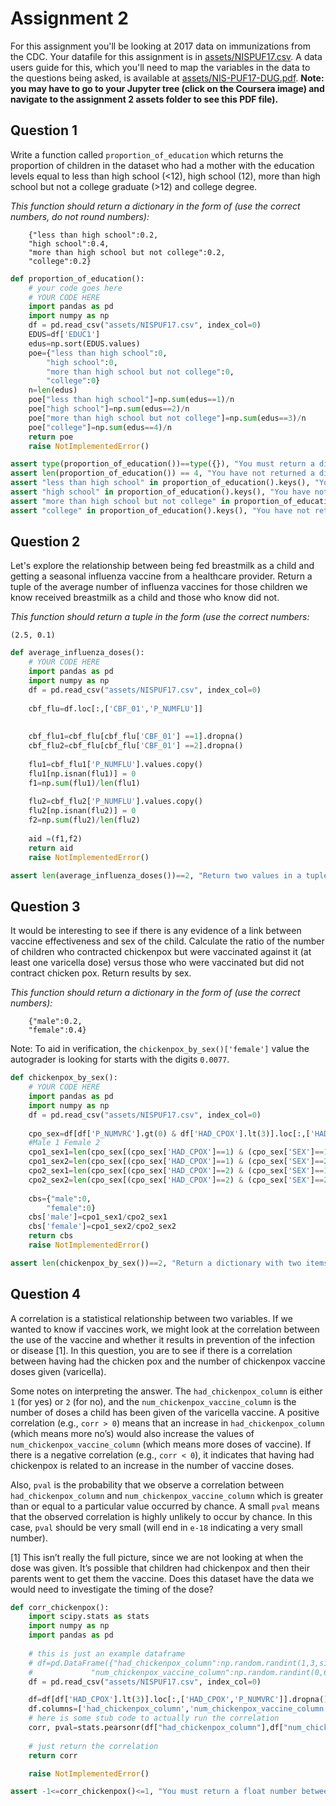 # Assignment 2

For this assignment you'll be looking at 2017 data on immunizations from the CDC. Your datafile for this assignment is in [assets/NISPUF17.csv](assets/NISPUF17.csv). A data users guide for this, which you'll need to map the variables in the data to the questions being asked, is available at [assets/NIS-PUF17-DUG.pdf](assets/NIS-PUF17-DUG.pdf). **Note: you may have to go to your Jupyter tree (click on the Coursera image) and navigate to the assignment 2 assets folder to see this PDF file).**

## Question 1
Write a function called `proportion_of_education` which returns the proportion of children in the dataset who had a mother with the education levels equal to less than high school (<12), high school (12), more than high school but not a college graduate (>12) and college degree.

*This function should return a dictionary in the form of (use the correct numbers, do not round numbers):* 
```
    {"less than high school":0.2,
    "high school":0.4,
    "more than high school but not college":0.2,
    "college":0.2}
```


```python
def proportion_of_education():
    # your code goes here
    # YOUR CODE HERE
    import pandas as pd
    import numpy as np
    df = pd.read_csv("assets/NISPUF17.csv", index_col=0)
    EDUS=df['EDUC1']
    edus=np.sort(EDUS.values)
    poe={"less than high school":0,
        "high school":0,
        "more than high school but not college":0,
        "college":0}
    n=len(edus)
    poe["less than high school"]=np.sum(edus==1)/n
    poe["high school"]=np.sum(edus==2)/n
    poe["more than high school but not college"]=np.sum(edus==3)/n
    poe["college"]=np.sum(edus==4)/n
    return poe
    raise NotImplementedError()
```


```python
assert type(proportion_of_education())==type({}), "You must return a dictionary."
assert len(proportion_of_education()) == 4, "You have not returned a dictionary with four items in it."
assert "less than high school" in proportion_of_education().keys(), "You have not returned a dictionary with the correct keys."
assert "high school" in proportion_of_education().keys(), "You have not returned a dictionary with the correct keys."
assert "more than high school but not college" in proportion_of_education().keys(), "You have not returned a dictionary with the correct keys."
assert "college" in proportion_of_education().keys(), "You have not returned a dictionary with the correct keys."

```

## Question 2

Let's explore the relationship between being fed breastmilk as a child and getting a seasonal influenza vaccine from a healthcare provider. Return a tuple of the average number of influenza vaccines for those children we know received breastmilk as a child and those who know did not.

*This function should return a tuple in the form (use the correct numbers:*
```
(2.5, 0.1)
```


```python
def average_influenza_doses():
    # YOUR CODE HERE
    import pandas as pd
    import numpy as np
    df = pd.read_csv("assets/NISPUF17.csv", index_col=0)
    
    cbf_flu=df.loc[:,['CBF_01','P_NUMFLU']]
    
    
    cbf_flu1=cbf_flu[cbf_flu['CBF_01'] ==1].dropna()
    cbf_flu2=cbf_flu[cbf_flu['CBF_01'] ==2].dropna()
    
    flu1=cbf_flu1['P_NUMFLU'].values.copy()
    flu1[np.isnan(flu1)] = 0
    f1=np.sum(flu1)/len(flu1)
    
    flu2=cbf_flu2['P_NUMFLU'].values.copy()
    flu2[np.isnan(flu2)] = 0
    f2=np.sum(flu2)/len(flu2)
    
    aid =(f1,f2)
    return aid
    raise NotImplementedError()
```


```python
assert len(average_influenza_doses())==2, "Return two values in a tuple, the first for yes and the second for no."

```

## Question 3
It would be interesting to see if there is any evidence of a link between vaccine effectiveness and sex of the child. Calculate the ratio of the number of children who contracted chickenpox but were vaccinated against it (at least one varicella dose) versus those who were vaccinated but did not contract chicken pox. Return results by sex. 

*This function should return a dictionary in the form of (use the correct numbers):* 
```
    {"male":0.2,
    "female":0.4}
```

Note: To aid in verification, the `chickenpox_by_sex()['female']` value the autograder is looking for starts with the digits `0.0077`.


```python
def chickenpox_by_sex():
    # YOUR CODE HERE
    import pandas as pd
    import numpy as np
    df = pd.read_csv("assets/NISPUF17.csv", index_col=0)
    
    cpo_sex=df[df['P_NUMVRC'].gt(0) & df['HAD_CPOX'].lt(3)].loc[:,['HAD_CPOX','SEX']]
    #Male 1 Female 2
    cpo1_sex1=len(cpo_sex[(cpo_sex['HAD_CPOX']==1) & (cpo_sex['SEX']==1)])
    cpo1_sex2=len(cpo_sex[(cpo_sex['HAD_CPOX']==1) & (cpo_sex['SEX']==2)])
    cpo2_sex1=len(cpo_sex[(cpo_sex['HAD_CPOX']==2) & (cpo_sex['SEX']==1)])
    cpo2_sex2=len(cpo_sex[(cpo_sex['HAD_CPOX']==2) & (cpo_sex['SEX']==2)])
    
    cbs={"male":0,
        "female":0}
    cbs['male']=cpo1_sex1/cpo2_sex1
    cbs['female']=cpo1_sex2/cpo2_sex2
    return cbs
    raise NotImplementedError()
```


```python
assert len(chickenpox_by_sex())==2, "Return a dictionary with two items, the first for males and the second for females."

```

## Question 4
A correlation is a statistical relationship between two variables. If we wanted to know if vaccines work, we might look at the correlation between the use of the vaccine and whether it results in prevention of the infection or disease [1]. In this question, you are to see if there is a correlation between having had the chicken pox and the number of chickenpox vaccine doses given (varicella).

Some notes on interpreting the answer. The `had_chickenpox_column` is either `1` (for yes) or `2` (for no), and the `num_chickenpox_vaccine_column` is the number of doses a child has been given of the varicella vaccine. A positive correlation (e.g., `corr > 0`) means that an increase in `had_chickenpox_column` (which means more no’s) would also increase the values of `num_chickenpox_vaccine_column` (which means more doses of vaccine). If there is a negative correlation (e.g., `corr < 0`), it indicates that having had chickenpox is related to an increase in the number of vaccine doses.

Also, `pval` is the probability that we observe a correlation between `had_chickenpox_column` and `num_chickenpox_vaccine_column` which is greater than or equal to a particular value occurred by chance. A small `pval` means that the observed correlation is highly unlikely to occur by chance. In this case, `pval` should be very small (will end in `e-18` indicating a very small number).

[1] This isn’t really the full picture, since we are not looking at when the dose was given. It’s possible that children had chickenpox and then their parents went to get them the vaccine. Does this dataset have the data we would need to investigate the timing of the dose?


```python
def corr_chickenpox():
    import scipy.stats as stats
    import numpy as np
    import pandas as pd
    
    # this is just an example dataframe
    # df=pd.DataFrame({"had_chickenpox_column":np.random.randint(1,3,size=(100)),
    #             "num_chickenpox_vaccine_column":np.random.randint(0,6,size=(100))})
    df = pd.read_csv("assets/NISPUF17.csv", index_col=0)

    df=df[df['HAD_CPOX'].lt(3)].loc[:,['HAD_CPOX','P_NUMVRC']].dropna()
    df.columns=['had_chickenpox_column','num_chickenpox_vaccine_column']
    # here is some stub code to actually run the correlation
    corr, pval=stats.pearsonr(df["had_chickenpox_column"],df["num_chickenpox_vaccine_column"])
    
    # just return the correlation
    return corr

    raise NotImplementedError()
```


```python
assert -1<=corr_chickenpox()<=1, "You must return a float number between -1.0 and 1.0."

```
